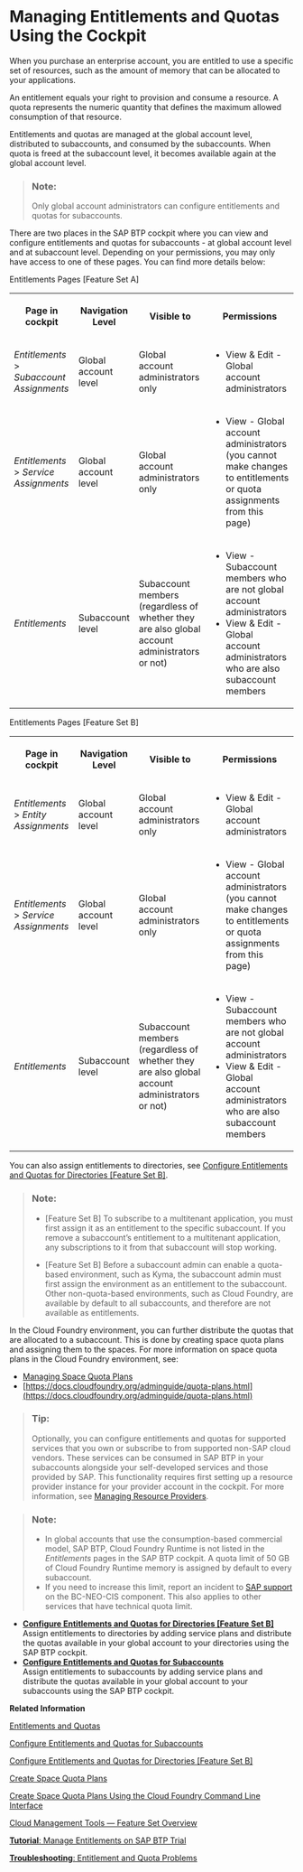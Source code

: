 <!-- loioc8248745dde24afb91479361de336111 -->

# Managing Entitlements and Quotas Using the Cockpit

When you purchase an enterprise account, you are entitled to use a specific set of resources, such as the amount of memory that can be allocated to your applications.

An entitlement equals your right to provision and consume a resource. A quota represents the numeric quantity that defines the maximum allowed consumption of that resource.

Entitlements and quotas are managed at the global account level, distributed to subaccounts, and consumed by the subaccounts. When quota is freed at the subaccount level, it becomes available again at the global account level.

> ### Note:  
> Only global account administrators can configure entitlements and quotas for subaccounts.

There are two places in the SAP BTP cockpit where you can view and configure entitlements and quotas for subaccounts - at global account level and at subaccount level. Depending on your permissions, you may only have access to one of these pages. You can find more details below:

<a name="loioc8248745dde24afb91479361de336111__table_yhl_1dx_1jb"/>Entitlements Pages \[Feature Set A\]


<table>
<tr>
<th>

Page in cockpit



</th>
<th>

Navigation Level



</th>
<th>

Visible to



</th>
<th>

Permissions



</th>
</tr>
<tr>
<td>

*Entitlements* \> *Subaccount Assignments*



</td>
<td>

Global account level



</td>
<td>

Global account administrators only



</td>
<td>

-   View & Edit - Global account administrators



</td>
</tr>
<tr>
<td>

*Entitlements* \> *Service Assignments*



</td>
<td>

Global account level



</td>
<td>

Global account administrators only



</td>
<td>

-   View - Global account administrators \(you cannot make changes to entitlements or quota assignments from this page\)



</td>
</tr>
<tr>
<td>

*Entitlements*



</td>
<td>

Subaccount level



</td>
<td>

Subaccount members \(regardless of whether they are also global account administrators or not\)



</td>
<td>

-   View - Subaccount members who are not global account administrators
-   View & Edit - Global account administrators who are also subaccount members



</td>
</tr>
</table>

<a name="loioc8248745dde24afb91479361de336111__table_vl5_mdx_1jb"/>Entitlements Pages \[Feature Set B\]


<table>
<tr>
<th>

Page in cockpit



</th>
<th>

Navigation Level



</th>
<th>

Visible to



</th>
<th>

Permissions



</th>
</tr>
<tr>
<td>

*Entitlements* \> *Entity Assignments*



</td>
<td>

Global account level



</td>
<td>

Global account administrators only



</td>
<td>

-   View & Edit - Global account administrators



</td>
</tr>
<tr>
<td>

*Entitlements* \> *Service Assignments*



</td>
<td>

Global account level



</td>
<td>

Global account administrators only



</td>
<td>

-   View - Global account administrators \(you cannot make changes to entitlements or quota assignments from this page\)



</td>
</tr>
<tr>
<td>

*Entitlements*



</td>
<td>

Subaccount level



</td>
<td>

Subaccount members \(regardless of whether they are also global account administrators or not\)



</td>
<td>

-   View - Subaccount members who are not global account administrators
-   View & Edit - Global account administrators who are also subaccount members



</td>
</tr>
</table>

You can also assign entitlements to directories, see [Configure Entitlements and Quotas for Directories \[Feature Set B\]](Configure_Entitlements_and_Quotas_for_Directories_Feature_Set_B_37f8871.md).

> ### Note:  
> -   \[Feature Set B\] To subscribe to a multitenant application, you must first assign it as an entitlement to the specific subaccount. If you remove a subaccount’s entitlement to a multitenant application, any subscriptions to it from that subaccount will stop working.
> 
> -   \[Feature Set B\] Before a subaccount admin can enable a quota-based environment, such as Kyma, the subaccount admin must first assign the environment as an entitlement to the subaccount. Other non-quota-based environments, such as Cloud Foundry, are available by default to all subaccounts, and therefore are not available as entitlements.

In the Cloud Foundry environment, you can further distribute the quotas that are allocated to a subaccount. This is done by creating space quota plans and assigning them to the spaces. For more information on space quota plans in the Cloud Foundry environment, see:

-   [Managing Space Quota Plans](Managing_Space_Quota_Plans_4e5f0ee.md)
-   [https://docs.cloudfoundry.org/adminguide/quota-plans.html](https://docs.cloudfoundry.org/adminguide/quota-plans.html)

> ### Tip:  
> Optionally, you can configure entitlements and quotas for supported services that you own or subscribe to from supported non-SAP cloud vendors. These services can be consumed in SAP BTP in your subaccounts alongside your self-developed services and those provided by SAP. This functionality requires first setting up a resource provider instance for your provider account in the cockpit. For more information, see [Managing Resource Providers](Managing_Resource_Providers_e2c250d.md).

> ### Note:  
> -   In global accounts that use the consumption-based commercial model, SAP BTP, Cloud Foundry Runtime is not listed in the *Entitlements* pages in the SAP BTP cockpit. A quota limit of 50 GB of Cloud Foundry Runtime memory is assigned by default to every subaccount.
> -   If you need to increase this limit, report an incident to [SAP support](https://support.sap.com) on the BC-NEO-CIS component. This also applies to other services that have technical quota limit.

-   **[Configure Entitlements and Quotas for Directories \[Feature Set B\]](Configure_Entitlements_and_Quotas_for_Directories_Feature_Set_B_37f8871.md "Assign entitlements to directories by adding service plans and distribute the
			quotas available in your global account to your directories using the SAP BTP
                                    cockpit.")**  
Assign entitlements to directories by adding service plans and distribute the quotas available in your global account to your directories using the SAP BTP cockpit.
-   **[Configure Entitlements and Quotas for Subaccounts](Configure_Entitlements_and_Quotas_for_Subaccounts_5ba357b.md "Assign entitlements to subaccounts by adding service plans and distribute the quotas
		available in your global account to your subaccounts using the SAP BTP
                                    cockpit.")**  
Assign entitlements to subaccounts by adding service plans and distribute the quotas available in your global account to your subaccounts using the SAP BTP cockpit.

**Related Information**  


[Entitlements and Quotas](../10-concepts/Entitlements_and_Quotas_00aa2c2.md "When you purchase an enterprise account, you’re entitled to use a specific set of resources, such as the amount of memory that can be allocated to your applications.")

[Configure Entitlements and Quotas for Subaccounts](Configure_Entitlements_and_Quotas_for_Subaccounts_5ba357b.md "Assign entitlements to subaccounts by adding service plans and distribute the quotas available in your global account to your subaccounts using the SAP BTP cockpit.")

[Configure Entitlements and Quotas for Directories \[Feature Set B\]](Configure_Entitlements_and_Quotas_for_Directories_Feature_Set_B_37f8871.md "Assign entitlements to directories by adding service plans and distribute the quotas available in your global account to your directories using the SAP BTP cockpit.")

[Create Space Quota Plans](Create_Space_Quota_Plans_b13c4a2.md "You can use the cockpit to create space quota plans.")

[Create Space Quota Plans Using the Cloud Foundry Command Line Interface](Create_Space_Quota_Plans_Using_the_Cloud_Foundry_Command_Line_Interface_504fde9.md "You can use the Cloud Foundry Command Line Interface to create space quota plans.")

[Cloud Management Tools — Feature Set Overview](../10-concepts/Cloud_Management_Tools_—_Feature_Set_Overview_caf4e4e.md "Cloud management tools represent the group of technologies designed for managing SAP BTP.")

[**Tutorial**: Manage Entitlements on SAP BTP Trial](https://developers.sap.com/tutorials/cp-trial-entitlements.html)

[**Troubleshooting**: Entitlement and Quota Problems](https://ga.support.sap.com/dtp/viewer/index.html#/tree/2065/actions/26547:27066)

